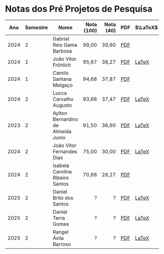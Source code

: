 # Notas dos Pré Projetos de Pesquisa

| Ano  | Semestre | Nome                               | Nota (100) | Nota (40) | PDF                       | $\LaTeX$                    | Overleaf                       |
| ---- | :------- | ---------------------------------- | ---------: | --------: | ------------------------- | --------------------------- | ------------------------------ |
| 2024 | 2        | Gabriel Reis Gama Barbosa          |      99,00 |     39,60 | [PDF][PDF_2024_2_Gabriel] |                             |                                |
| 2024 | 1        | João Vitor Fröhlich                |      95,67 |     38,27 | [PDF][PDF_2024_1_JoãoFro] | [LaTeX][Tex_2024_1_JoãoFro] |                                |
| 2024 | 1        | Camilo Santana Melgaço             |      94,68 |     37,87 | [PDF][PDF_2024_1_CamiloM] |                             |                                |
| 2024 | 2        | Lucca Carvalho Augusto             |      93,68 |     37,47 | [PDF][PDF_2024_2_LuccaCa] | [LaTeX][Tex_2024_2_LuccaCa] | [Overleaf][OvL_2024_2_LuccaCa] |
| 2023 | 2        | Aylton Bernardino de Almeida Junio |      91,50 |     36,60 | [PDF][PDF_2023_2_AyltonB] | [LaTeX][Tex_2023_2_AyltonB] |                                |
| 2024 | 2        | João Vítor Fernandes Dias          |      75,00 |     30,00 | [PDF][PDF_2024_2_JoãoFer] | [LaTeX][Tex_2024_2_JoãoFer] |                                |
| 2024 | 2        | Isabela Carolina Ribeiro Santos    |      70,68 |     28,27 | [PDF][PDF_2024_2_Isabela] |                             |                                |
| 2025 | 2        | Daniel Brito dos Santos            |          ? |         ? | [PDF][PDF_2025_2_DaniBri] | [LaTeX][Tex_2025_2_DaniBri] | [Overleaf][OvL_2025_2_DaniBri] |
| 2025 | 2        | Daniel Terra Gomes                 |          ? |         ? | [PDF][PDF_2025_2_DaniTer] | [LaTeX][Tex_2025_2_DaniTer] | [Overleaf][OvL_2025_2_DaniTer] |
| 2025 | 2        | Rangel Ávila Barroso               |          ? |         ? | [PDF][PDF_2025_2_RangelA] | [LaTeX][Tex_2025_2_RangelA] | [Overleaf][OvL_2025_2_RangelA] |

<!-- | 2025 | 2        | Amanda Mendes Pinho                |          ? |         ? |                           |                             |                                | -->

[PDF_2024_2_Gabriel]: https://github.com/UFMG-Organizacao-de-Disciplinas/Pre_Projetos_de_Pesquisa/blob/main/Files/Pr%C3%A9%20Projetos%20de%20Pesquisa/2024_2%20-%20Gabriel%20Reis%20Gama%20Barbosa/2024_2_Gabriel.pdf

<!-- [Tex_2024_2_Gabriel]: <> -->

[PDF_2024_1_JoãoFro]: https://github.com/UFMG-Organizacao-de-Disciplinas/Pre_Projetos_de_Pesquisa/blob/main/Files/Pr%C3%A9%20Projetos%20de%20Pesquisa/2024_1%20-%20Joao%20Vitor%20Frohlich/2024_1-Jo%C3%A3oFro.pdf
[Tex_2024_1_JoãoFro]: https://github.com/UFMG-Organizacao-de-Disciplinas/Pre_Projetos_de_Pesquisa/blob/main/Files/Pr%C3%A9%20Projetos%20de%20Pesquisa/2024_1%20-%20Joao%20Vitor%20Frohlich/src

<!--  -->

[PDF_2024_1_CamiloM]: https://github.com/UFMG-Organizacao-de-Disciplinas/Pre_Projetos_de_Pesquisa/blob/main/Files/Pr%C3%A9%20Projetos%20de%20Pesquisa/2024_1%20-%20Camilo%20Santana%20Melga%C3%A7o/2024_1_CamiloM.pdf

<!--  -->

[PDF_2024_2_LuccaCa]: https://github.com/UFMG-Organizacao-de-Disciplinas/Pre_Projetos_de_Pesquisa/blob/main/Files/Pr%C3%A9%20Projetos%20de%20Pesquisa/2024_2%20-%20Lucca%20Carvalho%20Augusto/2024_2_LuccaCa.pdf
[Tex_2024_2_LuccaCa]: https://github.com/UFMG-Organizacao-de-Disciplinas/Pre_Projetos_de_Pesquisa/blob/main/Files/Pr%C3%A9%20Projetos%20de%20Pesquisa/2024_2%20-%20Lucca%20Carvalho%20Augusto/src
[OvL_2024_2_LuccaCa]: https://www.overleaf.com/project/67f3d6099d710e83beaae073

<!--  -->

[PDF_2023_2_AyltonB]: https://github.com/UFMG-Organizacao-de-Disciplinas/Pre_Projetos_de_Pesquisa/blob/main/Files/Pr%C3%A9%20Projetos%20de%20Pesquisa/2023_2%20-%20Aylton%20Bernardino%20de%20Almeida%20Junio/2023_2-AyltonB.pdf
[Tex_2023_2_AyltonB]: https://github.com/UFMG-Organizacao-de-Disciplinas/Pre_Projetos_de_Pesquisa/blob/main/Files/Pr%C3%A9%20Projetos%20de%20Pesquisa/2023_2%20-%20Aylton%20Bernardino%20de%20Almeida%20Junio/src

<!--  -->

[PDF_2024_2_JoãoFer]: https://github.com/UFMG-Organizacao-de-Disciplinas/Pre_Projetos_de_Pesquisa/blob/main/Files/Pr%C3%A9%20Projetos%20de%20Pesquisa/2024_2%20-%20Jo%C3%A3o%20V%C3%ADtor%20Fernandes%20Dias/2024_2_Jo%C3%A3oFer.pdf
[Tex_2024_2_JoãoFer]: https://github.com/UFMG-Organizacao-de-Disciplinas/Pre_Projetos_de_Pesquisa/blob/main/Files/Pr%C3%A9%20Projetos%20de%20Pesquisa/2024_2%20-%20Jo%C3%A3o%20V%C3%ADtor%20Fernandes%20Dias/src

<!--  -->

[PDF_2024_2_Isabela]: https://github.com/UFMG-Organizacao-de-Disciplinas/Pre_Projetos_de_Pesquisa/blob/main/Files/Pr%C3%A9%20Projetos%20de%20Pesquisa/2024_2%20-%20Isabela%20Carolina%20Ribeiro%20Santos/2024_2_Isabela.pdf

<!-- [Tex_2024_2_Isabela]: <> -->

<!--  -->

<!-- [PDF_2025_2_AmandaM]: <> -->
<!-- [Tex_2025_2_AmandaM]: <> -->
<!-- [OvL_2025_2_AmandaM]: <> -->

<!--  -->

[PDF_2025_2_DaniBri]: https://github.com/UFMG-Organizacao-de-Disciplinas/Pre_Projetos_de_Pesquisa/blob/main/Files/Pr%C3%A9%20Projetos%20de%20Pesquisa/2025_2%20-%20Daniel%20Brito%20dos%20Santos/2025_2-DaniBr.pdf
[Tex_2025_2_DaniBri]: https://github.com/UFMG-Organizacao-de-Disciplinas/Pre_Projetos_de_Pesquisa/blob/main/Files/Pr%C3%A9%20Projetos%20de%20Pesquisa/2025_2%20-%20Daniel%20Brito%20dos%20Santos/src
[OvL_2025_2_DaniBri]: https://www.overleaf.com/read/xtcwkmdmbsnx

<!--  -->

[PDF_2025_2_DaniTer]: https://github.com/UFMG-Organizacao-de-Disciplinas/Pre_Projetos_de_Pesquisa/blob/main/Files/Pr%C3%A9%20Projetos%20de%20Pesquisa/2025_2%20-%20Daniel%20Terra%20Gomes/2025.2_DanielTe.pdf
[Tex_2025_2_DaniTer]: https://github.com/UFMG-Organizacao-de-Disciplinas/Pre_Projetos_de_Pesquisa/blob/main/Files/Pr%C3%A9%20Projetos%20de%20Pesquisa/2025_2%20-%20Daniel%20Terra%20Gomes/src
[OvL_2025_2_DaniTer]: https://www.overleaf.com/read/kkdcchgqngmj

<!--  -->

[PDF_2025_2_RangelA]: https://github.com/UFMG-Organizacao-de-Disciplinas/Pre_Projetos_de_Pesquisa/blob/main/Files/Pr%C3%A9%20Projetos%20de%20Pesquisa/2025_2%20-%20Rangel%20%C3%81vila%20Barroso/2025_2-Rangel.pdf
[Tex_2025_2_RangelA]: https://github.com/UFMG-Organizacao-de-Disciplinas/Pre_Projetos_de_Pesquisa/blob/main/Files/Pr%C3%A9%20Projetos%20de%20Pesquisa/2025_2%20-%20Rangel%20%C3%81vila%20Barroso/src
[OvL_2025_2_RangelA]: https://www.overleaf.com/read/nfwhvkgrpynn

<!--  -->

